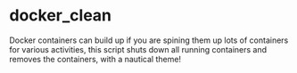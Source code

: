 # docker_clean
Docker containers can build up if you are spining them up lots of containers for various activities, 
this script shuts down all running containers and removes the containers, with a nautical theme!
